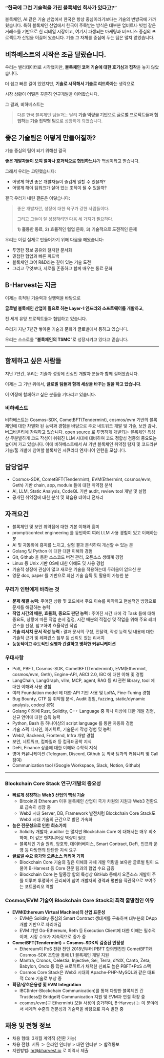 
### “한국에 그런 기술력을 가진 블록체인 회사가 있다고?”

블록체인, AI 같은 기술 산업에서 한국은 항상 중심이라기보다는 기술의 변방국에 가까웠습니다. 특히 블록체인 산업에서 한국이 주목받는 방식은 대부분 업비트나 빗썸 같은 거래소를 기반으로 한 리테일 시장이고, 여기서 파생되는 마케팅과 비즈니스 중심의 프로젝트가 산업을 이끌어 왔습니다. 기술 그 자체를 중심에 두는 팀은 많지 않았습니다.

## **비하베스트의 시작은 조금 달랐습니다.**

우리는 밸리데이터로 시작했지만, **블록체인 코어 기술에 대한 호기심과 집착**을 놓지 않았습니다.

더 쉽고 빠른 길이 있었지만, **기술로 시작해서 기술로 리드하자**는 생각으로

시장 상황이 어떻든 꾸준히 연구개발을 이어왔습니다.

그 결과, 비하베스트는

> 다른 한국 블록체인 팀들과는 달리 **기술 역량을 기반으로 글로벌 프로젝트들과 협업하는 기술 집약형 팀**으로 성장하게 되었습니다.

## **좋은 기술팀은 어떻게 만들어질까?**

기술 중심의 팀이 되기 위해선 결국

**좋은 개발자들이 모여 얼마나 효과적으로 협업하느냐**가 핵심이라고 믿습니다.

그래서 우리는 고민했습니다:

- 어떻게 하면 좋은 개발자들이 즐겁게 일할 수 있을까?
- 어떻게 해야 팀워크가 살아 있는 조직이 될 수 있을까?

결국 우리가 내린 결론은 이렇습니다:

> 좋은 개발자란, 성장에 대한 욕구가 강한 사람들이다.
> 
> 그리고 그들이 잘 성장하려면 다음 세 가지가 필요하다.
> 
> **1) 훌륭한 동료**, **2) 효율적인 협업 문화**, **3) 기술적으로 도전적인 문제**

우리는 이걸 실제로 만들어가기 위해 다음을 해왔습니다:

- 투명한 정보 공유와 철저한 문서화
- 민첩한 협업과 빠른 피드백
- 블록체인 코어 R&D라는 깊이 있는 기술 도전
- 그리고 무엇보다, 서로를 존중하고 함께 배우는 동료 문화

## **B-Harvest는 지금**

이제는 축적된 기술력과 실행력을 바탕으로

**글로벌 블록체인 산업이 필요로 하는 Layer-1 인프라와 소프트웨어를 개발하고**,

전 세계 유망 프로젝트들과 협업하고 있습니다.

우리가 지난 7년간 쌓아온 기술과 문화가 글로벌에서 통하고 있습니다.

우리는 스스로를 "**블록체인의 TSMC**"로 성장시키고 있다고 믿습니다.

---

## **함께하고 싶은 사람들**

지난 7년간, 우리는 기술과 성장에 진심인 개발자 분들과 함께 걸어왔습니다.

이제는 그 기반 위에서, **글로벌 팀들과 함께 세상을 바꾸는 일을 하고 있습니다.**

이 여정에 함께하고 싶은 분들을 기다리고 있습니다.

### **비하베스트**

비하베스트는 Cosmos-SDK, CometBFT(Tendermint), cosmos/evm 기반의 블록체인에 대한 차별화 된 능력과 경험을 바탕으로 주요 네트워크 개발 및 기술, 보안 감사, 버그바운티에 참여하고 있습니다. open source 로 투명하게 개발되는 블록체인 특성상 무분별하게 코드 작성이 쉬워진 LLM 시대에 대비하여 코드 정합성 검증의 중요도는 높아져 가고 있습니다. 이에 비하베스트에서 AI 기반 블록체인 취약점 탐지 및 코드리뷰 기술/툴 개발에 참여할 블록체인 시큐리티 엔지니어 인턴을 모십니다.

## 담당업무

- Cosmos-SDK, CometBFT(Tendermint), EVM(Ethermint, cosmos/evm, Geth) 기반 chain, app, module 들에 대한 취약점 분석
- AI, LLM, Static Analysis, CodeQL 기반 audit, review tool 개발 및 실험
- 공개된 취약점에 대한 분석 및 학습용 데이터 전처리

## 자격요건

- 블록체인 및 보안 취약점에 대한 기본 이해와 흥미
- prompt/context engineering 를 동반하여 여러 LLM 사용 경험이 있고 이해하는 분
- AI 및 자동화에 흥미를 느끼고, 실험 결과 분석하여 개선할 수 있는 분
- Golang 및 Python 에 대한 대한 이해와 경험
- Git, Github 을 통한 소스코드 버전 관리, 오픈소스 생태계 경험
- Linux 등 Unix 기반 OS에 대한 이해도 및 사용 경험
- 기술적 성장에 관심이 많고 새로운 기술을 적용하는데 두려움이 없으신 분
- 영문 doc, paper 를 기반으로 최신 기술 습득 및 활용이 가능한 분

### 우리가 인턴에게 바라는 것

- **문제 해결 능력:** 주어진 상황 및 코드에서 주요 이슈를 파악하고 현실적인 방향으로 문제를 해결하는 능력
- **작업 시간의 배분, 효율화, 중요도 판단 능력** : 주어진 시간 내에 각 Task 들에 대해 중요도, 상황에 따른 작업 순서 결정, 시간 배분의 적절성 및 작업을 위해 주요 레퍼런스를 선정, 참고하여 효율적인 작업
- **기술 리서치 문서 작성 능력 :** 결과 문서의 구성, 전달력, 작성 능력 및 내용에 대한 기술적 근거 및 레퍼런스 첨부 등 신뢰도 있는 리서치
- **능동적이고 주도적인 실행과 간결하고 명확한 커뮤니케이션**

### **우대사항**

- PoS, PBFT, Cosmos-SDK, CometBFT(Tendermint), EVM(Ethermint, cosmos/evm, Geth), Engine-API, ABCI 2.0, IBC 에 대한 이해 및 경험
- LangChain, LangGraph, vllm, MCP, agent, RAG 등 AI 관련 library, tool 에 대한 이해와 사용 경험
- 여러 Foundation model 에 대한 API 기반 사용 및 LoRA, Fine-Tuning 경험
- Bug Bounty, CTF 등 취약점 분석, Audit 경험, fuzzing, static/dynamic analysis, codeql 경험
- Golang 이외에 Rust, Solidity, C++ Language 중 하나 이상에 대한 개발 경험, 신규 언어에 대한 습득 능력
- Python, Bash 등 하나이상의 script language 를 통한 자동화 경험
- 기술 스펙 디자인, 아키텍트, 기술문서 작성 경험 및 능력
- Web2, Backend, Frontend, Infra 개발 경험
- 보안, 네트워크, 컴파일러 등 컴퓨터공학 지식
- DeFi, Finance 상품에 대한 이해와 수학적 지식
- 영어 커뮤니케이션 (Telegram, Discord, Github 등 외국 팀과의 커뮤니티 및 Call 참여)
- Communication tool (Google Workspace, Slack, Notion, Github)

---

### Blockchain Core Stack 연구/개발의 중요성

- **빠르게 성장하는 Web3 산업의 핵심 기술**
    - Bitcoin과 Ethereum 이후 블록체인 산업이 국가 차원의 지원과 Web3 전환으로 급속히 성장 중
    - Web2 시대 Server, DB, Framework 발전처럼 Blockchain Core Stack도 Web3 시대 기술의 근간으로 발전 가속화
- **높은 전문성으로 인한 희소가치**
    - Solidity 개발자, auditor 는 많지만 Blockchain Core 에 대해서는 매우 희소하며, 더 깊은 엔지니어링 역량이 필요
    - 블록체인 기술 원리, 암호학, 데이터베이스, Smart Contract, DeFi, 인프라 운영 등 다방면의 탄탄한 지식 요구
- **글로벌 수요 증가와 오픈소스 커리어 기회**
    - Blockchain Core 기술의 깊은 이해와 자체 개발 역량을 보유한 글로벌 팀이 드물어 B-Harvest 등 Core 전문 팀과의 협업 수요 급증
    - Blockchain Core 는 탈중앙 합의 특성상 GitHub 등에서 오픈소스 개발이 주를 이루며 투명하게 관리되어 참여 개발자의 경력과 평판을 직관적으로 보여주는 포트폴리오 역할

### Cosmos/EVM 기술이 Blockchain Core Stack의 최적 출발점인 이유

- **EVM(Ethereum Virtual Machine)의 산업 표준성**
    - EVM은 Solidity 중심의 Smart Contract 생태계를 구축하며 대부분의 DApp 개발 기반으로 자리매김
    - EVM 기반 Go-Ethereum, Reth 등 Execution Client에 대한 이해는 필수적이며, 시장 수요가 지속적으로 증가 중
- **CometBFT(Tendermint) + Cosmos-SDK의 검증된 안정성**
    - Ethereum이 PoS 전환 전인 2018년부터 PBFT 합의엔진인 CometBFT와 Cosmos-SDK 조합을 통해 L1 블록체인 개발 지원
    - Mantra, Cronos, Celestia, Injective, Sei, Terra, dYdX, Canto, Zeta, Babylon, Ondo 등 많은 프로젝트가 채택한 신뢰도 높은 PBFT+PoS 스택
    - Cosmos Core Stack은 Web3 시대의 Apache-PHP-MySQL과 같은 대표적 Core 기술로 부상 중
- **확장/상호운용성 및 EVM Integration**
    - IBC(Inter-Blockchain Communication)를 통해 다양한 블록체인 간 Trustless한 Bridge와 Communication 지원 및 EVM과 연결 확장 중
    - cosmos/evm(구 Ethermint) 모듈 사용이 증가하며, B-Harvest 는 이 분야에서 세계적 수준의 전문성과 기술력을 바탕으로 지속 발전 중

## 채용 및 전형 정보

- 채용 형태: 3개월 계약직 (전환 가능)
- 채용 전형: 서류 ＞ 온라인 인터뷰 > 대면 인터뷰 ＞ 합격통보
- 지원방법: [hr@bharvest.io](mailto:hr@bharvest.io) 로 이력서 제출